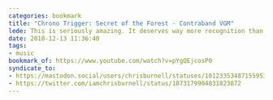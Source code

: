 ```yaml
---
categories: bookmark
title: "Chrono Trigger: Secret of the Forest - Contraband VGM"
lede: This is seriously amazing. It deserves way more recognition than it has; @ContraReloaded mesh together some incredible talent and synergy.
date: 2018-12-13 11:36:40
tags:
- music
bookmark_of: https://www.youtube.com/watch?v=pYgQEjcosP0
syndicate_to:
- https://mastodon.social/users/chrisburnell/statuses/101233534871559531
- https://twitter.com/iamchrisburnell/status/1073179904831823872
---
```

